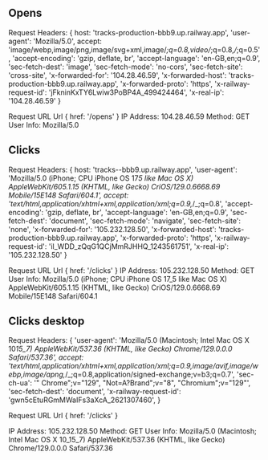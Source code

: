 ## Opens

Request Headers: {
host: 'tracks-production-bbb9.up.railway.app',
'user-agent': 'Mozilla/5.0',
accept: 'image/webp,image/png,image/svg+xml,image/_;q=0.8,video/_;q=0.8,_/_;q=0.5',
'accept-encoding': 'gzip, deflate, br',
'accept-language': 'en-GB,en;q=0.9',
'sec-fetch-dest': 'image',
'sec-fetch-mode': 'no-cors',
'sec-fetch-site': 'cross-site',
'x-forwarded-for': '104.28.46.59',
'x-forwarded-host': 'tracks-production-bbb9.up.railway.app',
'x-forwarded-proto': 'https',
'x-railway-request-id': 'jFkninKxTY6Lwiw3PoBP4A_499424464',
'x-real-ip': '104.28.46.59'
}

Request URL Url {
href: '/opens'
}
IP Address: 104.28.46.59
Method: GET
User Info: Mozilla/5.0

## Clicks

Request Headers: {
host: 'tracks--bbb9.up.railway.app',
'user-agent': 'Mozilla/5.0 (iPhone; CPU iPhone OS 17*5 like Mac OS X) AppleWebKit/605.1.15 (KHTML, like Gecko) CriOS/129.0.6668.69 Mobile/15E148 Safari/604.1',
accept: 'text/html,application/xhtml+xml,application/xml;q=0.9,*/\_;q=0.8',
'accept-encoding': 'gzip, deflate, br',
'accept-language': 'en-GB,en;q=0.9',
'sec-fetch-dest': 'document',
'sec-fetch-mode': 'navigate',
'sec-fetch-site': 'none',
'x-forwarded-for': '105.232.128.50',
'x-forwarded-host': 'tracks-production-bbb9.up.railway.app',
'x-forwarded-proto': 'https',
'x-railway-request-id': 'il_WDD_zQqG1QCjMmRJHHQ_1243561751',
'x-real-ip': '105.232.128.50'
}

Request URL Url {
href: '/clicks'
}
IP Address: 105.232.128.50
Method: GET
User Info: Mozilla/5.0 (iPhone; CPU iPhone OS 17_5 like Mac OS X) AppleWebKit/605.1.15 (KHTML, like Gecko) CriOS/129.0.6668.69 Mobile/15E148 Safari/604.1

## Clicks desktop

Request Headers: {
'user-agent': 'Mozilla/5.0 (Macintosh; Intel Mac OS X 10*15_7) AppleWebKit/537.36 (KHTML, like Gecko) Chrome/129.0.0.0 Safari/537.36',
accept: 'text/html,application/xhtml+xml,application/xml;q=0.9,image/avif,image/webp,image/apng,*/\_;q=0.8,application/signed-exchange;v=b3;q=0.7',
'sec-ch-ua': '" Chrome";v="129", "Not=A?Brand";v="8", "Chromium";v="129"',
'sec-fetch-dest': 'document',
'x-railway-request-id': 'gwn5cEtuRGmMWaIFs3aXcA_2621307460',
}

Request URL Url {
href: '/clicks'
}

IP Address: 105.232.128.50
Method: GET
User Info: Mozilla/5.0 (Macintosh; Intel Mac OS X 10_15_7) AppleWebKit/537.36 (KHTML, like Gecko) Chrome/129.0.0.0 Safari/537.36
